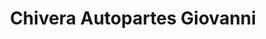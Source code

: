 ---
title: "Chivera Autopartes Giovanni"
url: /caracas/chivera-autopartes-giovanni/
shop: piezas de automóviles
---